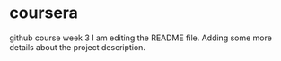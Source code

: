 # coursera
github course week 3
I am editing the README file. Adding some more details about the project description.


